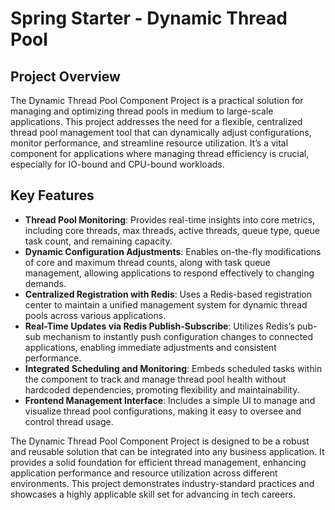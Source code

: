 # Spring Starter - Dynamic Thread Pool

## Project Overview
The Dynamic Thread Pool Component Project is a practical solution for managing and optimizing thread pools in medium to large-scale applications. This project addresses the need for a flexible, centralized thread pool management tool that can dynamically adjust configurations, monitor performance, and streamline resource utilization. It’s a vital component for applications where managing thread efficiency is crucial, especially for IO-bound and CPU-bound workloads.

## Key Features
- **Thread Pool Monitoring**: Provides real-time insights into core metrics, including core threads, max threads, active threads, queue type, queue task count, and remaining capacity.
- **Dynamic Configuration Adjustments**: Enables on-the-fly modifications of core and maximum thread counts, along with task queue management, allowing applications to respond effectively to changing demands.
- **Centralized Registration with Redis**: Uses a Redis-based registration center to maintain a unified management system for dynamic thread pools across various applications.
- **Real-Time Updates via Redis Publish-Subscribe**: Utilizes Redis’s pub-sub mechanism to instantly push configuration changes to connected applications, enabling immediate adjustments and consistent performance.
- **Integrated Scheduling and Monitoring**: Embeds scheduled tasks within the component to track and manage thread pool health without hardcoded dependencies, promoting flexibility and maintainability.
- **Frontend Management Interface**: Includes a simple UI to manage and visualize thread pool configurations, making it easy to oversee and control thread usage.

The Dynamic Thread Pool Component Project is designed to be a robust and reusable solution that can be integrated into any business application. It provides a solid foundation for efficient thread management, enhancing application performance and resource utilization across different environments. This project demonstrates industry-standard practices and showcases a highly applicable skill set for advancing in tech careers.
